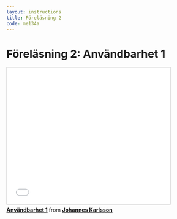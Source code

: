 ```yaml
---
layout: instructions
title: Föreläsning 2
code: me134a
---
```


# Föreläsning 2: Användbarhet 1

<div class="video">
    <iframe src="//www.slideshare.net/slideshow/embed_code/39150621" width="427" height="356" frameborder="0" marginwidth="0" marginheight="0" scrolling="no" style="border:1px solid #CCC; border-width:1px; margin-bottom:5px; max-width: 100%;" allowfullscreen> </iframe> <div style="margin-bottom:5px"> <strong> <a href="https://www.slideshare.net/jokarlsson/anvndbarhet-1" title="Användbarhet 1" target="_blank">Användbarhet 1</a> </strong> from <strong><a href="http://www.slideshare.net/jokarlsson" target="_blank">Johannes Karlsson</a></strong> </div>
</div>
